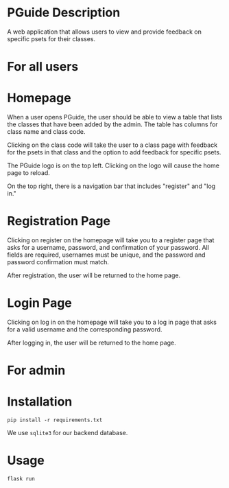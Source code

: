 # PGuide Description
A web application that allows users to view and provide feedback on specific psets for their classes.

# For all users

# Homepage
When a user opens PGuide, the user should be able to view a table that lists the classes that have been added by the admin. The table has columns for class name and class code.

Clicking on the class code will take the user to a class page with feedback for the psets in that class and the option to add feedback for specific psets.

The PGuide logo is on the top left. Clicking on the logo will cause the home page to reload.

On the top right, there is a navigation bar that includes "register" and "log in."

# Registration Page
Clicking on register on the homepage will take you to a register page that asks for a username, password, and confirmation of your password. All fields are required, usernames must be unique, and the password and password confirmation must match.

After registration, the user will be returned to the home page.

# Login Page
Clicking on log in on the homepage will take you to a log in page that asks for a valid username and the corresponding password.

After logging in, the user will be returned to the home page.

# For admin

# Installation

```
pip install -r requirements.txt
```

We use `sqlite3` for our backend database.

# Usage
```
flask run
```